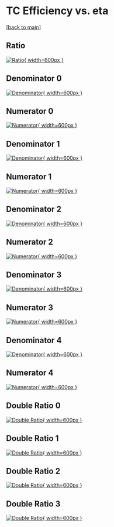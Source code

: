 # TC Efficiency vs. eta

[[back to main](./)]



## Ratio

[![Ratio](../mtv/var/TC_vtr_211_-1_eff_eta.png){ width=600px }](../mtv/var/TC_vtr_211_-1_eff_eta.pdf)

## Denominator 0

[![Denominator](../mtv/den/TC_vtr_211_-1_eff_eta_den0.png){ width=600px }](../mtv/den/TC_vtr_211_-1_eff_eta_den0.pdf)

## Numerator 0

[![Numerator](../mtv/num/TC_vtr_211_-1_eff_eta_num0.png){ width=600px }](../mtv/num/TC_vtr_211_-1_eff_eta_num0.pdf)

## Denominator 1

[![Denominator](../mtv/den/TC_vtr_211_-1_eff_eta_den1.png){ width=600px }](../mtv/den/TC_vtr_211_-1_eff_eta_den1.pdf)

## Numerator 1

[![Numerator](../mtv/num/TC_vtr_211_-1_eff_eta_num1.png){ width=600px }](../mtv/num/TC_vtr_211_-1_eff_eta_num1.pdf)

## Denominator 2

[![Denominator](../mtv/den/TC_vtr_211_-1_eff_eta_den2.png){ width=600px }](../mtv/den/TC_vtr_211_-1_eff_eta_den2.pdf)

## Numerator 2

[![Numerator](../mtv/num/TC_vtr_211_-1_eff_eta_num2.png){ width=600px }](../mtv/num/TC_vtr_211_-1_eff_eta_num2.pdf)

## Denominator 3

[![Denominator](../mtv/den/TC_vtr_211_-1_eff_eta_den3.png){ width=600px }](../mtv/den/TC_vtr_211_-1_eff_eta_den3.pdf)

## Numerator 3

[![Numerator](../mtv/num/TC_vtr_211_-1_eff_eta_num3.png){ width=600px }](../mtv/num/TC_vtr_211_-1_eff_eta_num3.pdf)

## Denominator 4

[![Denominator](../mtv/den/TC_vtr_211_-1_eff_eta_den4.png){ width=600px }](../mtv/den/TC_vtr_211_-1_eff_eta_den4.pdf)

## Numerator 4

[![Numerator](../mtv/num/TC_vtr_211_-1_eff_eta_num4.png){ width=600px }](../mtv/num/TC_vtr_211_-1_eff_eta_num4.pdf)

## Double Ratio 0

[![Double Ratio](../mtv/ratio/TC_vtr_211_-1_eff_eta_ratio0.png){ width=600px }](../mtv/ratio/TC_vtr_211_-1_eff_eta_ratio0.pdf)

## Double Ratio 1

[![Double Ratio](../mtv/ratio/TC_vtr_211_-1_eff_eta_ratio1.png){ width=600px }](../mtv/ratio/TC_vtr_211_-1_eff_eta_ratio1.pdf)

## Double Ratio 2

[![Double Ratio](../mtv/ratio/TC_vtr_211_-1_eff_eta_ratio2.png){ width=600px }](../mtv/ratio/TC_vtr_211_-1_eff_eta_ratio2.pdf)

## Double Ratio 3

[![Double Ratio](../mtv/ratio/TC_vtr_211_-1_eff_eta_ratio3.png){ width=600px }](../mtv/ratio/TC_vtr_211_-1_eff_eta_ratio3.pdf)

